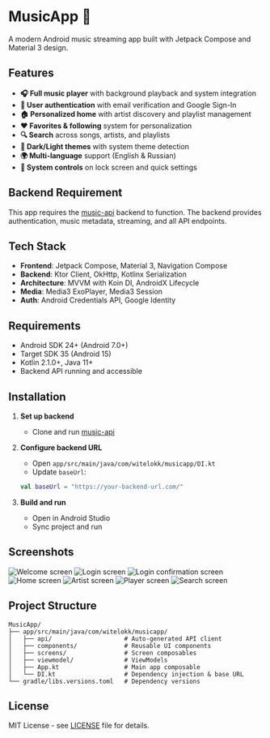 # MusicApp 🎵

A modern Android music streaming app built with Jetpack Compose and Material 3 design.

## Features

- **🎧 Full music player** with background playback and system integration
- **🔐 User authentication** with email verification and Google Sign-In
- **🏠 Personalized home** with artist discovery and playlist management
- **❤️ Favorites & following** system for personalization
- **🔍 Search** across songs, artists, and playlists
- **🌙 Dark/Light themes** with system theme detection
- **🌍 Multi-language** support (English & Russian)
- **📱 System controls** on lock screen and quick settings

## Backend Requirement

This app requires the [music-api](https://github.com/witelokk/music-api) backend to function. The backend provides authentication, music metadata, streaming, and all API endpoints.

## Tech Stack

- **Frontend**: Jetpack Compose, Material 3, Navigation Compose
- **Backend**: Ktor Client, OkHttp, Kotlinx Serialization
- **Architecture**: MVVM with Koin DI, AndroidX Lifecycle
- **Media**: Media3 ExoPlayer, Media3 Session
- **Auth**: Android Credentials API, Google Identity

## Requirements

- Android SDK 24+ (Android 7.0+)
- Target SDK 35 (Android 15)
- Kotlin 2.1.0+, Java 11+
- Backend API running and accessible

## Installation

1. **Set up backend**
   - Clone and run [music-api](https://github.com/witelokk/music-api)

2. **Configure backend URL**
   - Open `app/src/main/java/com/witelokk/musicapp/DI.kt`
   - Update `baseUrl`:
   ```kotlin
   val baseUrl = "https://your-backend-url.com/"
   ```

3. **Build and run**
   - Open in Android Studio
   - Sync project and run

## Screenshots

![Welcome screen](images/welcome.png)
![Login screen](images/login.png)
![Login confirmation screen](images/login-confirmation.png)
![Home screen](images/home.png)
![Artist screen](images/artist.png)
![Player screen](images/player.png)
![Search screen](images/search.png)

## Project Structure

```
MusicApp/
├── app/src/main/java/com/witelokk/musicapp/
│   ├── api/                    # Auto-generated API client
│   ├── components/             # Reusable UI components
│   ├── screens/                # Screen composables
│   ├── viewmodel/              # ViewModels
│   ├── App.kt                  # Main app composable
│   └── DI.kt                   # Dependency injection & base URL
└── gradle/libs.versions.toml   # Dependency versions
```

## License

MIT License - see [LICENSE](LICENSE) file for details.
